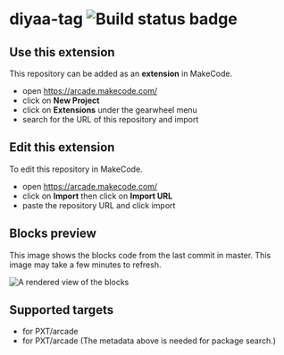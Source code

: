 # diyaa-tag ![Build status badge](https://github.com/diyaapradeep/diyaa-tag/workflows/MakeCode/badge.svg)



## Use this extension

This repository can be added as an **extension** in MakeCode.

* open https://arcade.makecode.com/
* click on **New Project**
* click on **Extensions** under the gearwheel menu
* search for the URL of this repository and import

## Edit this extension

To edit this repository in MakeCode.

* open https://arcade.makecode.com/
* click on **Import** then click on **Import URL**
* paste the repository URL and click import

## Blocks preview

This image shows the blocks code from the last commit in master.
This image may take a few minutes to refresh.

![A rendered view of the blocks](https://github.com/diyaapradeep/diyaa-tag/raw/master/.makecode/blocks.png)

## Supported targets

* for PXT/arcade
* for PXT/arcade
(The metadata above is needed for package search.)

